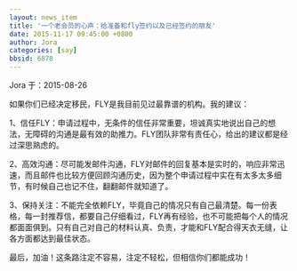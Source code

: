 ```yaml
---
layout: news_item
title: '一个老会员的心声：给准备和fly签约以及已经签约的朋友'
date: 2015-11-17 09:45:00 +0800
author: Jora
categories: [say]
bbsid: 6878
---
```


Jora 于：2015-08-26

如果你们已经决定移民，FLY是我目前见过最靠谱的机构。我的建议：

1、信任FLY：申请过程中，无条件的信任非常重要，坦诚真实地说出自己的想法，无障碍的沟通是最有效的助推力。FLY团队非常有责任心，给出的建议都是经过深思熟虑的。

2、高效沟通：尽可能发邮件沟通，FLY对邮件的回复基本是实时的，响应非常迅速，而且邮件也比较方便回顾沟通历史，因为整个申请过程中实在有太多太多细节，有时候自己也记不住，翻翻邮件就知道了。

3、保持关注：不能完全依赖FLY，毕竟自己的情况只有自己最清楚。每一份表格，每一封推荐信，都要自己仔细看过，FLY再有经验，也不可能把每个人的情况都面面俱到。只有自己对自己的材料认真、负责，才能和FLY配合得天衣无缝，让各方面都达到最佳状态。

最后，加油！这条路注定不容易，注定不轻松，但相信你们都能成功！